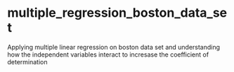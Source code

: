 # multiple_regression_boston_data_set
 Applying multiple linear regression on boston data set and understanding how the independent variables interact to incresase the coefficient of determination
